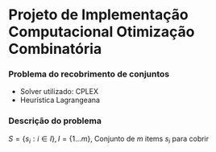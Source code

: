 # Projeto de Implementação Computacional Otimização Combinatória

### Problema do recobrimento de conjuntos 

* Solver utilizado: CPLEX
* Heurística Lagrangeana

### Descrição do problema

$S = \{s_i: i \in I\}, I=\{1...m\}$, Conjunto de $m$ items $s_i$ para cobrir
